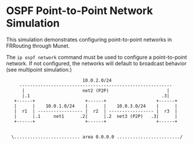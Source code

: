 OSPF Point-to-Point Network Simulation
======================================

This simulation demonstrates configuring point-to-point networks in FRRouting
through Munet.

The `ip ospf network` command must be used to configure a point-to-point
network. If not configured, the networks will default to broadcast behavior (see
multipoint simulation.)

```
                             10.0.2.0/24
     ----------------------------------------------------------
      |                      net2 (P2P)                      |
      |.1                                                  .3|
   +------+                   +------+                   +------+
   |      |    10.0.1.0/24    |      |    10.0.3.0/24    |      |
   |  r1  | ----------------- |  r2  | ----------------- |  r3  |
   |      |.1     net1      .2|      |.2  net3 (P2P)   .3|      |
   +------+                   +------+                   +------+


  \......................... area 0.0.0.0 ......................../
  
```